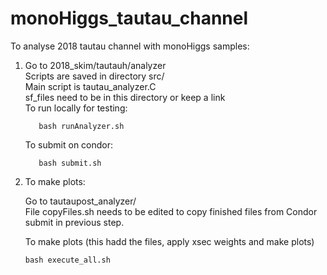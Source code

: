 # monoHiggs_tautau_channel


To analyse 2018 tautau channel with monoHiggs samples:


1. Go to 2018_skim/tautauh/analyzer \
   Scripts are saved in directory src/ \
   Main script is tautau_analyzer.C \
   sf_files need to be in this directory or keep a link \
   To run locally for testing:
   ```
      bash runAnalyzer.sh
   ```
   
   To submit on condor:
   ```
      bash submit.sh 
   ```

2. To make plots:

   Go to tautaupost_analyzer/   \
   File copyFiles.sh needs to be edited to copy finished files from Condor submit in previous step.  
   
   To make plots (this hadd the files, apply xsec weights and make plots)  
   ```
   bash execute_all.sh  
   ```
